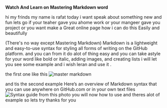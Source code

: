  **Watch And Learn on Mastering Markdown word**  
 
 
 hi my frinds my name is rafat today i want speak about something new and fun 
 lets go
 if your teaher gave you ahome work or your mangeer gave you project or you want make a Great online page
 how i can do this Easily and beautifully

 (There's no way except Mastering Markdown)
 Markdown is a lightweight and easy-to-use syntax for styling all forms of writing on the GitHub platform.
 and you can from it do alot of thing easy and you can take astyle for your word like  bold or italic, 
 adding images, and creating lists i will let you see some example and i wish leran and use it .
 
 the first one like this 
 ![master markdown](https://i.imgur.com/cd2MFIU.png)
 
and tis the second example Here’s an overview of Markdown syntax that you can use anywhere
on GitHub.com or in your own text files
![Syntax guide](https://i.imgur.com/HtMHsuO.png)
from this photo you will now how to use and theres alot of example so lets try
thanks for you
